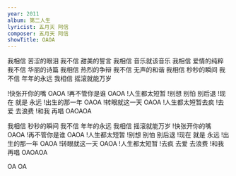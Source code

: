 ```yaml
---
year: 2011
album: 第二人生
lyricist: 五月天 阿信
composer: 五月天 阿信
showTitle: OAOA
---
```

我相信 苦涩的眼泪
我不信 甜美的誓言
我相信 音乐就该音乐
我相信 爱情的纯粹
我不信 华丽的诗篇
我相信 热烈的争辩
我不信 无声的和谐
我相信 秒秒的瞬间
我不信 年年的永远
我相信 摇滚就能万岁

!快张开你的嘴 OAOA
!再不管你是谁 OAOA
!人生都太短暂
!别想 别怕 别后退
!现在 就是 永远
!出生的那一年 OAOA
!转眼就这一天 OAOA
!人生都太短暂去疯
!去爱 去浪费
!和我 再唱 OAOAOA

我相信 秒秒的瞬间
我不信 年年的永远
我相信 摇滚就能万岁
!快张开你的嘴 OAOA
!再不管你是谁 OAOA
!人生都太短暂
!别想 别怕 别后退
!现在 就是 永远
!出生的那一年 OAOA
!转眼就这一天 OAOA
!人生都太短暂
!去疯 去爱 去浪费
!和我 再唱 OAOAOA

OA OA
